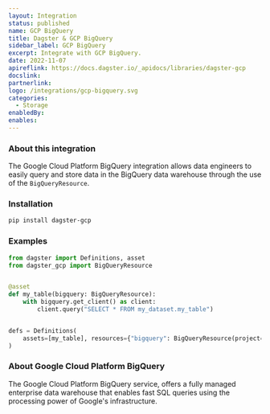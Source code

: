 ```yaml
---
layout: Integration
status: published
name: GCP BigQuery
title: Dagster & GCP BigQuery
sidebar_label: GCP BigQuery
excerpt: Integrate with GCP BigQuery.
date: 2022-11-07
apireflink: https://docs.dagster.io/_apidocs/libraries/dagster-gcp
docslink: 
partnerlink: 
logo: /integrations/gcp-bigquery.svg
categories:
  - Storage
enabledBy:
enables:
---
```


### About this integration

The Google Cloud Platform BigQuery integration allows data engineers to easily query and store data in the BigQuery data warehouse through the use of the `BigQueryResource`.

### Installation

```bash
pip install dagster-gcp
```

### Examples

```python
from dagster import Definitions, asset
from dagster_gcp import BigQueryResource


@asset
def my_table(bigquery: BigQueryResource):
    with bigquery.get_client() as client:
        client.query("SELECT * FROM my_dataset.my_table")


defs = Definitions(
    assets=[my_table], resources={"bigquery": BigQueryResource(project="my-project")}
)
```

### About Google Cloud Platform BigQuery

The Google Cloud Platform BigQuery service, offers a fully managed enterprise data warehouse that enables fast SQL queries using the processing power of Google's infrastructure.
